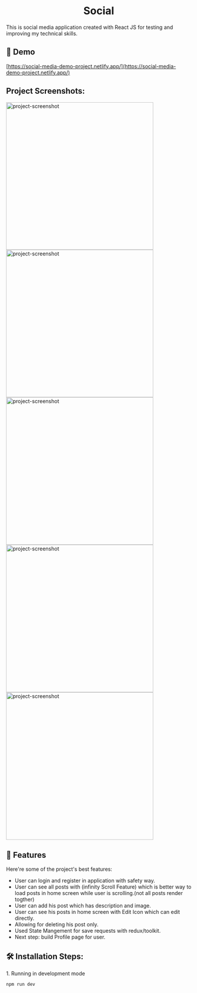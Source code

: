 
  <h1 align="center" id="title">Social</h1>

<p id="description">This is social media application created with React JS for testing and improving my technical skills.</p>

<h2>🚀 Demo</h2>

[https://social-media-demo-project.netlify.app/](https://social-media-demo-project.netlify.app/)

<h2>Project Screenshots:</h2>

<img src="https://firebasestorage.googleapis.com/v0/b/react-social-8a3b7.appspot.com/o/Project-images%2FScreenshot_22-4-2024_14112_social-media-demo-project.netlify.app.jpeg?alt=media&amp;token=53cb3d72-e68e-4c96-8d2b-ff0b1e062c94" alt="project-screenshot"  height="400/">

<img src="https://firebasestorage.googleapis.com/v0/b/react-social-8a3b7.appspot.com/o/Project-images%2FScreenshot_22-4-2024_1430_social-media-demo-project.netlify.app.jpeg?alt=media&amp;token=dde7ee19-91c1-4cac-bc7a-a04dfc64f37f" alt="project-screenshot"  height="400/">

<img src="https://firebasestorage.googleapis.com/v0/b/react-social-8a3b7.appspot.com/o/Project-images%2FScreenshot_22-4-2024_1479_social-media-demo-project.netlify.app.jpeg?alt=media&amp;token=8c58b6c5-38a5-4a33-9cbe-b04e845730b9" alt="project-screenshot"   height="400/">



<img src="https://firebasestorage.googleapis.com/v0/b/react-social-8a3b7.appspot.com/o/Project-images%2FScreenshot_22-4-2024_14836_social-media-demo-project.netlify.app.jpeg?alt=media&amp;token=608cf8bf-b8d9-475a-8388-a5fff2c45726" alt="project-screenshot"  height="400/">

<img src="https://firebasestorage.googleapis.com/v0/b/react-social-8a3b7.appspot.com/o/Project-images%2FScreenshot_22-4-2024_14819_social-media-demo-project.netlify.app.jpeg?alt=media&amp;token=9d4782b3-abec-49c3-8d36-2fef264bec5f" alt="project-screenshot"  height="400/">

  
  
<h2>🧐 Features</h2>

Here're some of the project's best features:

*   User can login and register in application with safety way.
*   User can see all posts with (infinity Scroll Feature) which is better way to load posts in home screen while user is scrolling.(not all posts render togther)
*   User can add his post which has description and image.
*   User can see his posts in home screen with Edit Icon which can edit directly.
*   Allowing for deleting his post only.
*   Used State Mangement for save requests with redux/toolkit.
*   Next step: build Profile page for user.

<h2>🛠️ Installation Steps:</h2>

<p>1. Running in development mode</p>

```
npm run dev
```
